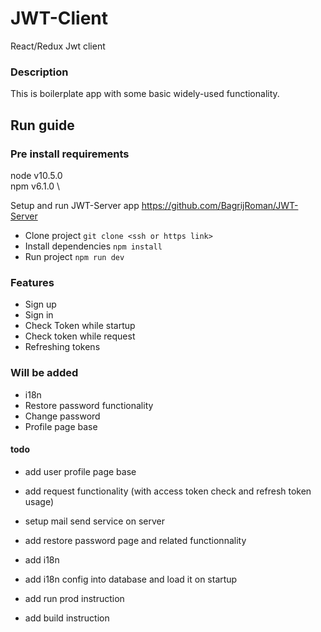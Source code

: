 # JWT-Client

React/Redux Jwt client

### Description
This is boilerplate app with some basic widely-used functionality.

## Run guide
### Pre install requirements
node v10.5.0 \
npm  v6.1.0  \

Setup and run JWT-Server app https://github.com/BagrijRoman/JWT-Server

* Clone project
```git clone <ssh or https link>```
* Install dependencies
```npm install```
* Run project
```npm run dev```

### Features
- Sign up
- Sign in
- Check Token while startup
- Check token while request
- Refreshing tokens

### Will be added
- i18n
- Restore password functionality
- Change password
- Profile page base



#### todo

- add user profile page base

- add request functionality (with access token check and refresh token usage)

- setup mail send service on server

- add restore password page and related functionnality

- add i18n
- add i18n config into database and load it on startup

- add run prod instruction
- add build instruction
